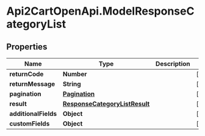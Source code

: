 # Api2CartOpenApi.ModelResponseCategoryList

## Properties

Name | Type | Description | Notes
------------ | ------------- | ------------- | -------------
**returnCode** | **Number** |  | [optional] 
**returnMessage** | **String** |  | [optional] 
**pagination** | [**Pagination**](Pagination.md) |  | [optional] 
**result** | [**ResponseCategoryListResult**](ResponseCategoryListResult.md) |  | [optional] 
**additionalFields** | **Object** |  | [optional] 
**customFields** | **Object** |  | [optional] 


